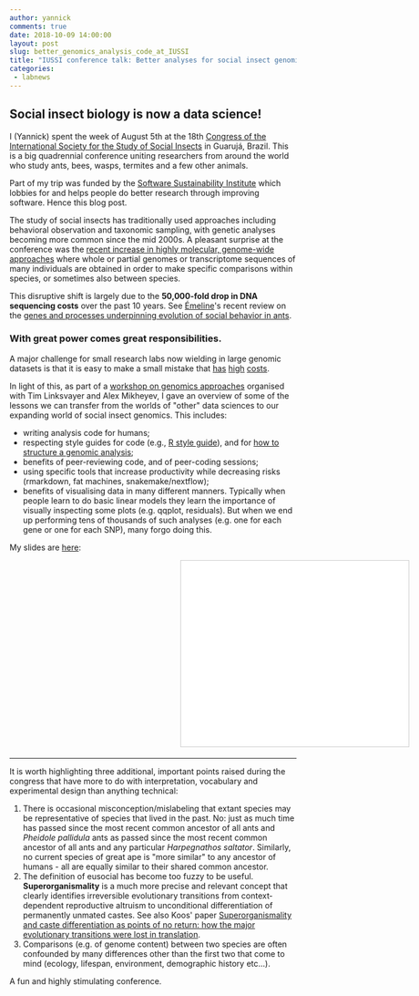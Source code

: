 ```yaml
---
author: yannick
comments: true
date: 2018-10-09 14:00:00
layout: post
slug: better_genomics_analysis_code_at_IUSSI
title: "IUSSI conference talk: Better analyses for social insect genomics"
categories:
 - labnews
---
```



## Social insect biology is now a data science!

I (Yannick) spent the week of August 5th at the 18th [Congress of the International Society for the Study of Social Insects](https://iussi.org) in Guarujá, Brazil. This is a big quadrennial conference uniting researchers from around the world who study ants, bees, wasps, termites and a few other animals. 

Part of my trip was funded by the [Software Sustainability Institute](https://www.software.ac.uk) which lobbies for and helps people do better research through improving software. Hence this blog post.

The study of social insects has traditionally used approaches including behavioral observation and taxonomic sampling, with genetic analyses becoming more common since the mid 2000s. A pleasant surprise at the conference was the [recent increase in highly molecular, genome-wide approaches](https://wurmlab.github.io/publications/sannewurm2015myrmecologicalgenomics.pdf) where whole or partial genomes or transcriptome sequences of many individuals are obtained in order to make specific comparisons within species, or sometimes also between species. 

This disruptive shift is largely due to the **50,000-fold drop in DNA sequencing costs** over the past 10 years. See [&Eacute;meline](/team/efavreau)'s recent review on the [genes and processes underpinning evolution of social behavior in ants](https://doi.org/10.1016/j.cois.2017.12.001).

### With great power comes great responsibilities. 

A major challenge for small research labs now wielding in large genomic datasets is that it is easy to make a small mistake that [has](http://science.sciencemag.org/content/314/5807/1856.full) [high](http://science.sciencemag.org/content/351/6275/aaf3945) [costs](https://genomebiology.biomedcentral.com/articles/10.1186/s13059-015-0649-6). 

In light of this, as part of a [workshop on genomics approaches](https://www.iussi2018.com/news) organised with Tim Linksvayer and Alex Mikheyev, I gave an overview of some of the lessons we can transfer from the worlds of "other" data sciences to our expanding world of social insect genomics. This includes: 
 - writing analysis code for humans;
 - respecting style guides for code (e.g., [R style guide](http://adv-r.had.co.nz/Style.html)), and for [how to structure a genomic analysis](http://wurmlab.github.io/news/2018-10-01-project_structures/);
 - benefits of peer-reviewing code, and of peer-coding sessions;
 - using specific tools that increase productivity while decreasing risks (rmarkdown, fat machines, snakemake/nextflow);
 - benefits of visualising data in many different manners. Typically when people learn to do basic linear models they learn the importance of visually inspecting some plots (e.g. qqplot, residuals). But when we end up performing tens of thousands of such analyses (e.g. one for each gene or one for each SNP), many forgo doing this. 

My slides are <a href="//www.slideshare.net/yannickwurm/2018-08reproducible-research" title="2018 08-reduce risks of genomics research" target="_blank">here</a>:

<iframe src="//www.slideshare.net/slideshow/embed_code/key/1HU7EgUvpIdMj8" width="400" height="326" frameborder="0" marginwidth="0" marginheight="0" scrolling="no" style="border:1px solid #CCC; border-width:1px; margin-bottom:5px; margin-left: 300px; max-width: 100%;" allowfullscreen> </iframe> <div style="margin-bottom:5px"> </div>

---

It is worth highlighting three additional, important points raised during the congress that have more to do with interpretation, vocabulary and  experimental design than anything technical:

  1. There is occasional misconception/mislabeling that extant species may be representative of species that lived in the past. No: just as much time has passed since the most recent common ancestor of all ants and *Pheidole pallidula* ants as passed since the most recent common ancestor of all ants and any particular *Harpegnathos saltator*. Similarly, no current species of great ape is "more similar" to any ancestor of humans - all are equally similar to their shared common ancestor.
 2. The definition of eusocial has become too fuzzy to be useful. **Superorganismality** is a much more  precise and relevant concept that clearly identifies irreversible evolutionary transitions from context‐dependent reproductive altruism to unconditional differentiation of permanently unmated castes. See also Koos' paper [Superorganismality and caste differentiation as points of no return: how the major evolutionary transitions were lost in translation](https://onlinelibrary.wiley.com/doi/full/10.1111/brv.12330).
 3. Comparisons (e.g. of genome content) between two species are often confounded by many differences other than the first two that come to mind (ecology, lifespan, environment, demographic history etc...).


A fun and highly stimulating conference. 

   
